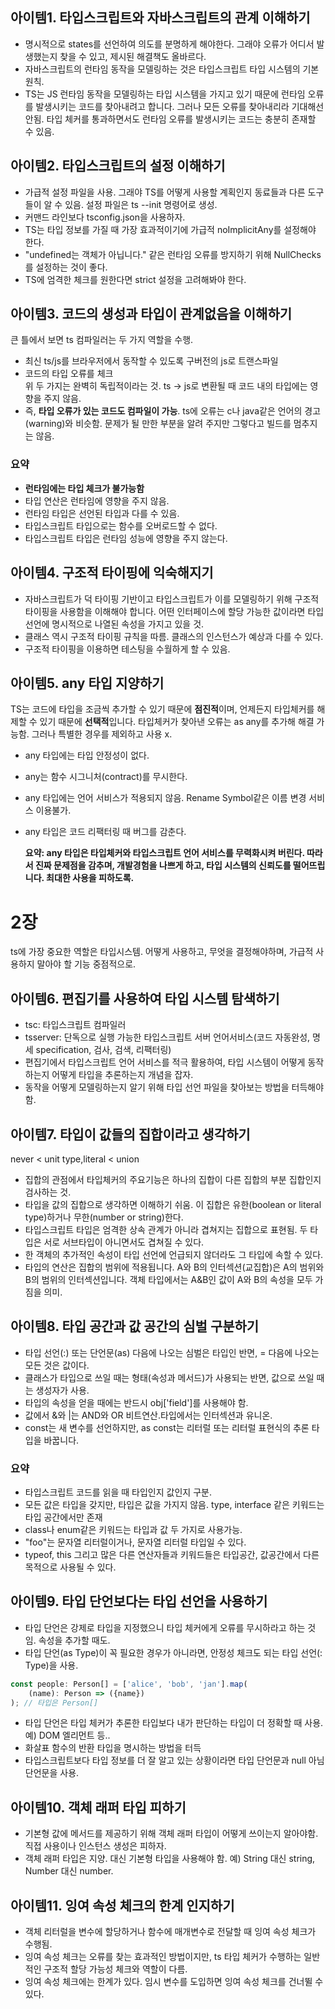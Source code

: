 ## 아이템1. 타입스크립트와 자바스크립트의 관계 이해하기

- 명시적으로 states를 선언하여 의도를 분명하게 해야한다. 그래야 오류가 어디서 발생했는지 찾을 수 있고, 제시된 해결책도 올바르다.
- 자바스크립트의 런타임 동작을 모델링하는 것은 타입스크립트 타입 시스템의 기본 원칙.
- TS는 JS 런타임 동작을 모델링하는 타입 시스템을 가지고 있기 때문에 런타임 오류를 발생시키는 코드를 찾아내려고 합니다. 그러나 모든 오류를 찾아내리라 기대해선 안됨. 타입 체커를 통과하면서도 런타임 오류를
  발생시키는 코드는 충분히 존재할 수 있음.

## 아이템2. 타입스크립트의 설정 이해하기

- 가급적 설정 파일을 사용. 그래야 TS를 어떻게 사용할 계획인지 동료들과 다른 도구들이 알 수 있음. 설정 파일은 ts --init 명령어로 생성.
- 커맨드 라인보다 tsconfig.json을 사용하자.
- TS는 타입 정보를 가질 때 가장 효과적이기에 가급적 noImplicitAny를 설정해야 한다.
- "undefined는 객체가 아닙니다." 같은 런타임 오류를 방지하기 위해 NullChecks를 설정하는 것이 좋다.
- TS에 엄격한 체크를 원한다면 strict 설정을 고려해봐야 한다.

## 아이템3. 코드의 생성과 타입이 관계없음을 이해하기

큰 틀에서 보면 ts 컴파일러는 두 가지 역할을 수행.

- 최신 ts/js를 브라우저에서 동작할 수 있도록 구버전의 js로 트랜스파일
- 코드의 타입 오류를 체크   
  위 두 가지는 완벽히 독립적이라는 것. ts -> js로 변환될 때 코드 내의 타입에는 영향을 주지 않음.
- 즉, **타입 오류가 있는 코드도 컴파일이 가능**. ts에 오류는 c나 java같은 언어의 경고(warning)와 비슷함. 문제가 될 만한 부분을 알려 주지만 그렇다고 빌드를 멈추지는 않음.

### 요약

- **런타임에는 타입 체크가 불가능함**
- 타입 연산은 런타임에 영향을 주지 않음.
- 런타임 타입은 선언된 타입과 다를 수 있음.
- 타입스크립트 타입으로는 함수를 오버로드할 수 없다.
- 타입스크립트 타입은 런타임 성능에 영향을 주지 않는다.

## 아이템4. 구조적 타이핑에 익숙해지기

- 자바스크립트가 덕 타이핑 기반이고 타입스크립트가 이를 모델링하기 위해 구조적 타이핑을 사용함을 이해해야 합니다. 어떤 인터페이스에 할당 가능한 값이라면 타입 선언에 명시적으로 나열된 속성을 가지고 있을 것.
- 클래스 역시 구조적 타이핑 규칙을 따름. 클래스의 인스턴스가 예상과 다를 수 있다.
- 구조적 타이핑을 이용하면 테스팅을 수월하게 할 수 있음.

## 아이템5. any 타입 지양하기

TS는 코드에 타입을 조금씩 추가할 수 있기 때문에 **점진적**이며, 언제든지 타입체커를 해제할 수 있기 때문에 **선택적**입니다. 타입체커가 찾아낸 오류는 as any를 추가해 해결 가능함. 그러나 특별한
경우를 제외하고 사용 x.

- any 타입에는 타입 안정성이 없다.
- any는 함수 시그니처(contract)를 무시한다.
- any 타입에는 언어 서비스가 적용되지 않음. Rename Symbol같은 이름 변경 서비스 이용불가.
- any 타입은 코드 리팩터링 때 버그를 감춘다.

  **요약: any 타입은 타입체커와 타입스크립트 언어 서비스를 무력화시켜 버린다. 따라서 진짜 문제점을 감추며, 개발경험을 나쁘게 하고, 타입 시스템의 신뢰도를 떨어뜨립니다. 최대한 사용을 피하도록.**

# 2장

ts에 가장 중요한 역할은 타입시스템. 어떻게 사용하고, 무엇을 결정해야하며, 가급적 사용하지 말아야 할 기능 중점적으로.

## 아이템6. 편집기를 사용하여 타입 시스템 탐색하기

- tsc: 타입스크립트 컴파일러
- tsserver: 단독으로 실행 가능한 타입스크립트 서버 언어서비스(코드 자동완성, 명세 specification, 검사, 검색, 리팩터링)
- 편집기에서 타입스크립트 언어 서비스를 적극 활용하여, 타입 시스템이 어떻게 동작하는지 어떻게 타입을 추론하는지 개념을 잡자.
- 동작을 어떻게 모델링하는지 알기 위해 타입 선언 파일을 찾아보는 방법을 터득해야함.

## 아이템7. 타입이 값들의 집합이라고 생각하기

never < unit type,literal < union

- 집합의 관점에서 타입체커의 주요기능은 하나의 집합이 다른 집합의 부분 집합인지 검사하는 것.
- 타입을 값의 집합으로 생각하면 이해하기 쉬움. 이 집합은 유한(boolean or literal type)하거나 무한(number or string)한다.
- 타입스크립트 타입은 엄격한 상속 관계가 아니라 겹쳐지는 집합으로 표현됨. 두 타입은 서로 서브타입이 아니면서도 겹쳐질 수 있다.
- 한 객체의 추가적인 속성이 타입 선언에 언급되지 않더라도 그 타입에 속할 수 있다.
- 타입의 연산은 집합의 범위에 적용됩니다. A와 B의 인터섹션(교집합)은 A의 범위와 B의 범위의 인터섹션입니다. 객체 타입에서는 A&B인 값이 A와 B의 속성을 모두 가짐을 의미.

## 아이템8. 타입 공간과 값 공간의 심벌 구분하기

- 타입 선언(:) 또는 단언문(as) 다음에 나오는 심벌은 타입인 반면, = 다음에 나오는 모든 것은 값이다.
- 클래스가 타입으로 쓰일 때는 형태(속성과 메서드)가 사용되는 반면, 값으로 쓰일 때는 생성자가 사용.
- 타입의 속성을 얻을 때에는 반드시 obj['field']를 사용해야 함.
- 값에서 &와 |는 AND와 OR 비트연산.타입에서는 인터섹션과 유니온.
- const는 새 변수를 선언하지만, as const는 리터럴 또는 리터럴 표현식의 추론 타입을 바꿉니다.

### 요약

- 타입스크립트 코드를 읽을 때 타입인지 값인지 구분.
- 모든 값은 타입을 갖지만, 타입은 값을 가지지 않음. type, interface 같은 키워드는 타입 공간에서만 존재
- class나 enum같은 키워드는 타입과 값 두 가지로 사용가능.
- "foo"는 문자열 리터럴이거나, 문자열 리터럴 타입일 수 있다.
- typeof, this 그리고 많은 다른 연산자들과 키워드들은 타입공간, 값공간에서 다른 목적으로 사용될 수 있다.

## 아이템9. 타입 단언보다는 타입 선언을 사용하기

- 타입 단언은 강제로 타입을 지정했으니 타입 체커에게 오류를 무시하라고 하는 것임. 속성을 추가할 때도.
- 타입 단언(as Type)이 꼭 필요한 경우가 아니라면, 안정성 체크도 되는 타입 선언(: Type)을 사용.

```ts
const people: Person[] = ['alice', 'bob', 'jan'].map(
    (name): Person => ({name})
); // 타입은 Person[]
```

- 타입 단언은 타입 체커가 추론한 타입보다 내가 판단하는 타입이 더 정확할 때 사용. 예) DOM 엘리먼트 등..
- 화살표 함수의 반환 타입을 명시하는 방법을 터득
- 타입스크립트보다 타입 정보를 더 잘 알고 있는 상황이라면 타입 단언문과 null 아님 단언문을 사용.

## 아이템10. 객체 래퍼 타입 피하기

- 기본형 값에 메서드를 제공하기 위해 객체 래퍼 타입이 어떻게 쓰이는지 알아야함. 직접 사용이나 인스턴스 생성은 피하자.
- 객체 래퍼 타입은 지양. 대신 기본형 타입을 사용해야 함. 예) String 대신 string, Number 대신 number.

## 아이템11. 잉여 속성 체크의 한계 인지하기

- 객체 리터럴을 변수에 할당하거나 함수에 매개변수로 전달할 때 잉여 속성 체크가 수행됨.
- 잉여 속성 체크는 오류를 찾는 효과적인 방법이지만, ts 타입 체커가 수행하는 일반적인 구조적 할당 가능성 체크와 역할이 다름.
- 잉여 속성 체크에는 한계가 있다. 임시 변수를 도입하면 잉여 속성 체크를 건너뛸 수 있다.